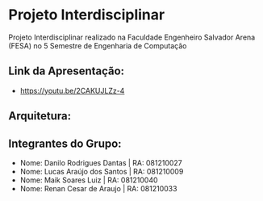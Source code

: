 # Projeto Interdisciplinar

Projeto Interdisciplinar realizado na Faculdade Engenheiro Salvador Arena (FESA) no 5 Semestre de Engenharia de Computação

## Link da Apresentação:
- https://youtu.be/2CAKUJLZz-4

## Arquitetura:



## Integrantes do Grupo:

- Nome: Danilo Rodrigues Dantas | RA: 081210027
- Nome: Lucas Araújo dos Santos | RA: 081210009 
- Nome: Maik Soares Luiz | RA: 081210040
- Nome: Renan Cesar de Araujo | RA: 081210033

